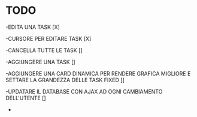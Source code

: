 # TODO

-EDITA UNA TASK [X]

-CURSORE PER EDITARE TASK [X]

-CANCELLA TUTTE LE TASK []

-AGGIUNGERE UNA TASK []

-AGGIUNGERE UNA CARD DINAMICA PER RENDERE GRAFICA MIGLIORE E SETTARE LA GRANDEZZA DELLE TASK FIXED []

-UPDATARE IL DATABASE CON AJAX AD OGNI CAMBIAMENTO DELL'UTENTE []

-